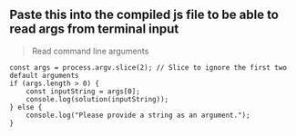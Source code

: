 ## Paste this into the compiled js file to be able to read args from terminal input

> Read command line arguments
~~~
const args = process.argv.slice(2); // Slice to ignore the first two default arguments
if (args.length > 0) {
    const inputString = args[0];
    console.log(solution(inputString));
} else {
    console.log("Please provide a string as an argument.");
}
~~~
